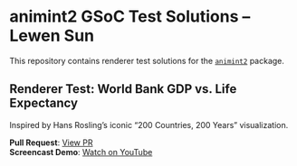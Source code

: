 # animint2 GSoC Test Solutions – Lewen Sun

This repository contains renderer test solutions for the [`animint2`](https://github.com/animint/animint2) package.

## Renderer Test: World Bank GDP vs. Life Expectancy

Inspired by Hans Rosling’s iconic “200 Countries, 200 Years” visualization.

**Pull Request**: [View PR](https://github.com/animint/animint2/pull/196)  
**Screencast Demo**: [Watch on YouTube](https://youtu.be/_ClB-y592vk)


